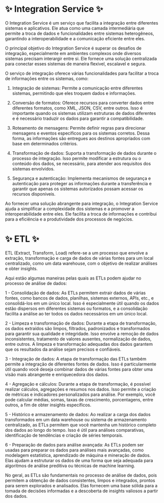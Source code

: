 # ✨ Integration Service ✨

O Integration Service é um serviço que facilita a integração entre diferentes sistemas e aplicativos. Ele atua como uma camada intermediária 
que permite a troca de dados e funcionalidades entre sistemas heterogêneos, garantindo a interoperabilidade e a comunicação eficiente
entre eles.

O principal objetivo do Integration Service é superar os desafios de integração, especialmente em ambientes complexos onde diversos sistemas
precisam interargir entre si. Ele fornece uma solução centralizada para conectar esses sistemas de maneira flexivel, escalavel e segura.

O serviço de integração oferece várias funcionalidades para facilitar a troca de informações entre os sistemas, como:

1. Integração de sistemas: Permite a comunicação entre diferentes sistemas, permitindo que eles troquem dados e informações.

2. Conversão de formatos: Oferece recursos para converter dados entre diferentes formatos, como XML, JSON, CSV, entre outros. Isso é importante quando os sistemas utilizam estruturas de dados diferentes e é necessário traduzir os dados para garantir a compatibilidade.

3. Roteamento de mensagens: Permite definir regras para direcionar mensagens e eventos específicos para os sistemas corretos. Dessa forma, as informações são entregues aos destinos apropriados com base em determinados critérios.

4. Transformação de dados: Suporta a transformação de dados durante o processo de integração. Isso permite modificar a estrutura ou o conteúdo dos dados, se necessário, para atender aos requisitos dos sistemas envolvidos.

5. Segurança e autenticação: Implementa mecanismos de segurança e autenticação para proteger as informações durante a transferência e garantir que apenas os sistemas autorizados possam acessar os recursos disponíveis.

Ao fornecer uma solução abrangente para integração, o Integration Service ajuda a simplificar a complexidade dos sistemas e a promover a interoperabilidade entre eles. Ele facilita a troca de informações e contribui para a eficiência e a produtividade dos processos de negócios.


# ✨ ETL ✨

ETL (Extract, Transform, Load) refere-se a um processo que envolve a extração, transformação e carga de dados de várias fontes para um local centralizado, como um data warehouse, com o objetivo de realizar análises e obter insights.

Aqui estão algumas maneiras pelas quais as ETLs podem ajudar no processo de análise de dados:

1 - Consolidação de dados: As ETLs permitem extrair dados de várias fontes, como bancos de dados, planilhas, sistemas externos, APIs, etc., e consolidá-los em um único local. Isso é especialmente útil quando os dados estão dispersos em diferentes sistemas ou formatos, e a consolidação facilita a análise ao ter todos os dados necessários em um único local.

2 - Limpeza e transformação de dados: Durante a etapa de transformação, os dados extraídos são limpos, filtrados, padronizados e transformados para garantir sua qualidade e integridade. Isso envolve a remoção de dados inconsistentes, tratamento de valores ausentes, normalização de dados, entre outros. A limpeza e transformação adequadas dos dados garantem que os resultados da análise sejam precisos e confiáveis.

3 - Integração de dados: A etapa de transformação das ETLs também permite a integração de diferentes fontes de dados. Isso é particularmente útil quando você deseja combinar dados de várias fontes para obter uma visão mais abrangente e enriquecedora dos dados.

4 - Agregação e cálculos: Durante a etapa de transformação, é possível realizar cálculos, agregações e resumos nos dados. Isso permite a criação de métricas e indicadores personalizados para análise. Por exemplo, você pode calcular médias, somas, taxas de crescimento, porcentagens, entre outros, a fim de obter insights específicos.

5 - Histórico e armazenamento de dados: Ao realizar a carga dos dados transformados em um data warehouse ou sistema de armazenamento centralizado, as ETLs permitem que você mantenha um histórico completo dos dados ao longo do tempo. Isso é útil para análises comparativas, identificação de tendências e criação de séries temporais.

6 - Preparação de dados para análise avançada: As ETLs podem ser usadas para preparar os dados para análises mais avançadas, como modelagem estatística, aprendizado de máquina e mineração de dados. Elas ajudam a estruturar os dados de uma forma que seja adequada para algoritmos de análise preditiva ou técnicas de machine learning.

No geral, as ETLs são fundamentais no processo de análise de dados, pois permitem a obtenção de dados consistentes, limpos e integrados, prontos para serem explorados e analisados. Elas fornecem uma base sólida para a tomada de decisões informadas e a descoberta de insights valiosos a partir dos dados.
